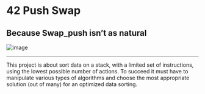 # 42 Push Swap
## Because Swap_push isn’t as natural
![image](https://github.com/carlosrocha-dev/42_push_swap/assets/3737837/610cced2-9e84-43a9-8cad-16413c009050)

---

This project is about sort data on a stack, with a limited set of instructions, using
the lowest possible number of actions. To succeed it must have to manipulate various
types of algorithms and choose the most appropriate solution (out of many) for an
optimized data sorting.

